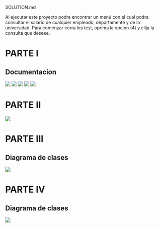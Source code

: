 SOLUTION.md

Al ejecutar este proyecto podra encontrar un menú con el cual podra consultar el salario de cualquier empleado, departamente y de la universidad. Para comenzar corra los test, oprima la opcion (4) y elija la consulta que deseee.

# PARTE I
## Documentacion
![](img\thumbnail_Image.jpg)
![](img\evidencia2.jpg)
![](img\evidencia3.jpg)
![](img\evidencia4.jpg)
![](img\evidencia5.jpg)




# PARTE II
![](img\sabanapayroll-class-diagram.png)











# PARTE III
## Diagrama de clases
![](img\shapes-class-diagram.svg)

# PARTE IV
## Diagrama de clases
![](img\sabanapayroll-class-diagram.png)